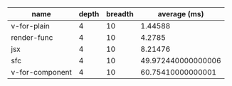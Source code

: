 | name            | depth | breadth | average (ms)       |
| --------------- | ----- | ------- | ------------------ |
| v-for-plain     | 4     | 10      | 1.44588            |
| render-func     | 4     | 10      | 4.2785             |
| jsx             | 4     | 10      | 8.21476            |
| sfc             | 4     | 10      | 49.972440000000006 |
| v-for-component | 4     | 10      | 60.75410000000001  |